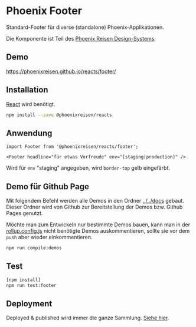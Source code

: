 # Phoenix Footer

Standard-Footer für diverse (standalone) Phoenix-Applikationen.

Die Komponente ist Teil des [Phoenix Reisen Design-Systems](https://design-system.phoenixreisen.net).

## Demo

https://phoenixreisen.github.io/reacts/footer/

## Installation

[React](https://reactjs.org/) wird benötigt.

```bash
npm install --save @phoenixreisen/reacts
```

## Anwendung

```tsx
import Footer from '@phoenixreisen/reacts/footer';

<Footer headline="für etwas Vorfreude" env="[staging|production]" />
```

Wird für `env` "staging" angegeben, wird `border-top` gelb eingefärbt.

## Demo für Github Page

Mit folgendem Befehl werden alle Demos in den Ordner [../../docs](../../docs) gebaut. Dieser Ordner wird von Github zur Bereitstellung der Demos bzw. Github Pages genutzt.

Möchte man zum Entwickeln nur bestimmte Demos bauen, kann man in der [rollup.config.js](../../rollup.config.js) nicht benötigte Demos auskommentieren, sollte sie vor dem `push` aber wieder einkommentieren.

```bash
npm run compile:demos
```

## Test

```bash
[npm install]
npm run test:footer
```

## Deployment

Deployed & published wird immer die ganze Sammlung. [Siehe hier](../../README.md).